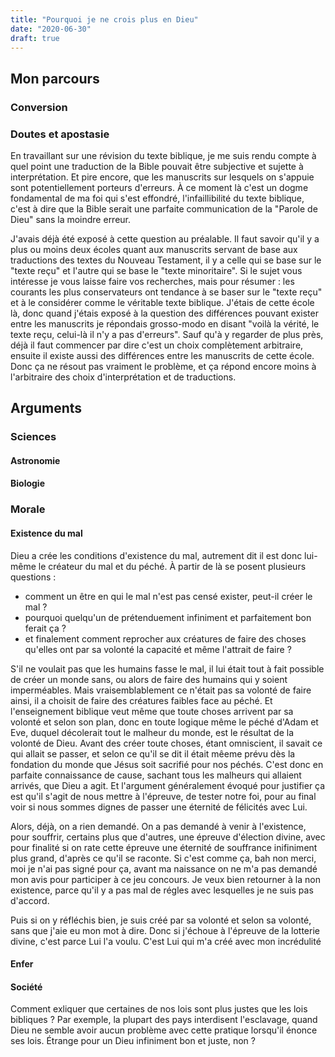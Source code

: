 ```yaml
---
title: "Pourquoi je ne crois plus en Dieu"
date: "2020-06-30"
draft: true
---
```


## Mon parcours

### Conversion

### Doutes et apostasie

En travaillant sur une révision du texte biblique, je me suis rendu compte à quel point une traduction de la Bible pouvait être subjective et sujette à interprétation. Et pire encore, que les manuscrits sur lesquels on s'appuie sont potentiellement porteurs d'erreurs. À ce moment là c'est un dogme fondamental de ma foi qui s'est effondré, l'infaillibilité du texte biblique, c'est à dire que la Bible serait une parfaite communication de la "Parole de Dieu" sans la moindre erreur.

J'avais déjà été exposé à cette question au préalable. Il faut savoir qu'il y a plus ou moins deux écoles quant aux manuscrits servant de base aux traductions des textes du Nouveau Testament, il y a celle qui se base sur le "texte reçu" et l'autre qui se base le "texte minoritaire". Si le sujet vous intéresse je vous laisse faire vos recherches, mais pour résumer : les courants les plus conservateurs ont tendance à se baser sur le "texte reçu" et à le considérer comme le véritable texte biblique. J'étais de cette école là, donc quand j'étais exposé à la question des différences pouvant exister entre les manuscrits je répondais grosso-modo en disant "voilà la vérité, le texte reçu, celui-là il n'y a pas d'erreurs". Sauf qu'à y regarder de plus près, déjà il faut commencer par dire c'est un choix complètement arbitraire, ensuite il existe aussi des différences entre les manuscrits de cette école. Donc ça ne résout pas vraiment le problème, et ça répond encore moins à l'arbitraire des choix d'interprétation et de traductions.

## Arguments

### Sciences

#### Astronomie

#### Biologie

### Morale

#### Existence du mal

Dieu a crée les conditions d'existence du mal, autrement dit il est donc lui-même le créateur du mal et du péché. À partir de là se posent plusieurs questions :

* comment un être en qui le mal n'est pas censé exister, peut-il créer le mal ?
* pourquoi quelqu'un de prétenduement infiniment et parfaitement bon ferait ça ?
* et finalement comment reprocher aux créatures de faire des choses qu'elles ont par sa volonté la capacité et même l'attrait de faire ?

S'il ne voulait pas que les humains fasse le mal, il lui était tout à fait possible de créer un monde sans, ou alors de faire des humains qui y soient imperméables. Mais vraisemblablement ce n'était pas sa volonté de faire ainsi, il a choisit de faire des créatures faibles face au péché. Et l'enseignement biblique veut même que toute choses arrivent par sa volonté et selon son plan, donc en toute logique même le péché d'Adam et Eve, duquel décolerait tout le malheur du monde, est le résultat de la volonté de Dieu. Avant des créer toute choses, étant omniscient, il savait ce qui allait se passer, et selon ce qu'il se dit il était mêeme prévu dès la fondation du monde que Jésus soit sacrifié pour nos péchés. C'est donc en parfaite connaissance de cause, sachant tous les malheurs qui allaient arrivés, que Dieu a agit. Et l'argument généralement évoqué pour justifier ça est qu'il s'agit de nous mettre à l'épreuve, de tester notre foi, pour au final voir si nous sommes dignes de passer une éternité de félicités avec Lui.

Alors, déjà, on a rien demandé. On a pas demandé à venir à l'existence, pour souffrir, certains plus que d'autres, une épreuve d'élection divine, avec pour finalité si on rate cette épreuve une éternité de souffrance inifiniment plus grand, d'après ce qu'il se raconte. Si c'est comme ça, bah non merci, moi je n'ai pas signé pour ça, avant ma naissance on ne m'a pas demandé mon avis pour participer à ce jeu concours. Je veux bien retourner à la non existence, parce qu'il y a pas mal de régles avec lesquelles je ne suis pas d'accord.

Puis si on y réfléchis bien, je suis créé par sa volonté et selon sa volonté, sans que j'aie eu mon mot à dire. Donc si j'échoue à l'épreuve de la lotterie divine, c'est parce Lui l'a voulu. C'est Lui qui m'a créé avec mon incrédulité

#### Enfer

#### Société

Comment exliquer que certaines de nos lois sont plus justes que les lois bibliques ? Par exemple, la plupart des pays interdisent l'esclavage, quand Dieu ne semble avoir aucun problème avec cette pratique lorsqu'il énonce ses lois. Étrange pour un Dieu infiniment bon et juste, non ?
